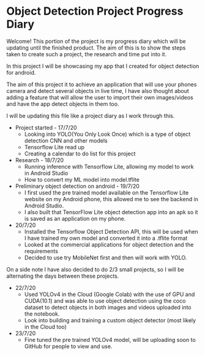 # Object Detection Project Progress Diary

Welcome! This portion of the project is my progress diary which will be updating until the finished product. The aim of this is to show the steps taken to create such a project, the research and time put into it. 

In this project I will be showcasing my app that I created for object detection for android. 

The aim of this project it to achieve an application that will use your phones camera and detect several objects in live time, I have also thought about adding a feature that will allow the user to import their own images/videos and have the app detect objects in them too. 

I will be updating this file like a project diary as I work through this. 

* Project started - 17/7/20
  - Looking into YOLO(You Only Look Once) which is a type of object detection CNN and other models
  - Tensorflow Lite read up
  - Creating a calendar to do list for this project
* Research - 18/7/20
  - Running inference with Tensorflow Lite, allowing my model to work in Android Studio 
  - How to convert my ML model into model.tflite 
* Preliminary object detection on android - 19/7/20
  - I first used the pre trained model available on the Tensorflow Lite website on my Android phone, this allowed me to see the backend in Android Studio.
  - I also built that TensorFlow Lite object detection app into an apk so it is saved as an application on my phone. 
* 20/7/20
  - Installed the Tensorflow Object Detection API, this will be used when I have trained my own model and converted it into a .tflite format 
   - Looked at the commercial applications for object detection and the requirements 
  - Decided to use try MobileNet first and then will work with YOLO. 
  
    
On a side note I have also decided to do 2/3 small projects, so I will be alternating the days between these projects.

* 22/7/20
  - Used YOLOv4 in the Cloud (Google Colab) with the use of GPU and CUDA(10.1) and was able to use object detection using the coco dataset to detect objects in both images and videos uploaded into the notebook.
  - Look into building and training a custom object detector (most likely in the Cloud too) 
* 23/7/20
  - Fine tuned the pre trained YOLOv4 model, will be uploading soon to GitHub for people to view and use. 

 




